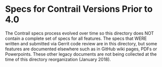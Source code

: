 Specs for Contrail Versions Prior to 4.0
========================================

The Contrail specs process evolved over time so this directory does NOT contain
a complete set of specs for all features. The specs that WERE written and
submitted via Gerrit code review are in this directory, but some features are
documented elsewhere such as in GitHub wiki pages, PDFs or Powerpoints. These
other legacy documents are not being collected at the time of this directory
reorganization (January 2018).
